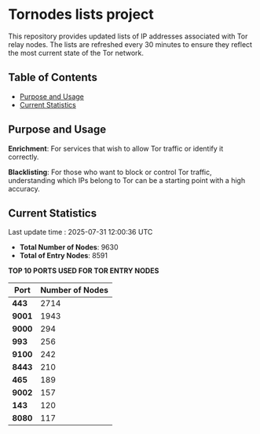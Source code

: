 # Tornodes lists project

This repository provides updated lists of IP addresses associated with Tor relay nodes. The lists are refreshed every 30 minutes to ensure they reflect the most current state of the Tor network.

## Table of Contents

- [Purpose and Usage](#purpose-and-usage)
- [Current Statistics](#current-statistics)


## Purpose and Usage

**Enrichment**: For services that wish to allow Tor traffic or identify it correctly.

**Blacklisting**: For those who want to block or control Tor traffic, understanding which IPs belong to Tor can be a starting point with a high accuracy.

## Current Statistics

Last update time : 2025-07-31 12:00:36 UTC

- **Total Number of Nodes**: 9630
- **Total of Entry Nodes**: 8591

**TOP 10 PORTS USED FOR TOR ENTRY NODES**

| **Port** | **Number of Nodes** |
|------|-----------------|
| **443**   | 2714  |
| **9001**   | 1943  |
| **9000**   | 294  |
| **993**   | 256  |
| **9100**   | 242  |
| **8443**   | 210  |
| **465**   | 189  |
| **9002**   | 157  |
| **143**   | 120  |
| **8080**   | 117  |

